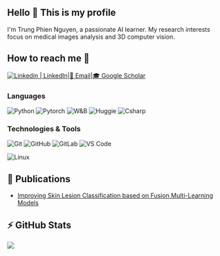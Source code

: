 ## Hello 👋 This is my profile

I'm Trung Phien Nguyen, a passionate AI learner. My research interests focus on medical images
 analysis and 3D computer vision. 

 ## How to reach me 📝
[![Linkedin](https://i.stack.imgur.com/gVE0j.png) | LinkedIn](https://www.linkedin.com/in/tphiennguyen/)|[📩 Email](trungphien456@gmail.com)|[🎓 Google Scholar](https://scholar.google.com.vn/citations?user=BNQNM4wAAAAJ&hl=vi)

### Languages
  ![Python](https://img.shields.io/badge/-Python-black?style=flat-square&logo=Python)
  ![Pytorch](https://img.shields.io/badge/PyTorch-EE4C2C?style=flat-square&logo=pytorch)
  ![W&B](https://img.shields.io/badge/Weights_&_Biases-FFBE00?style=flat-square&logo=WeightsAndBiases)
  ![Huggie](https://img.shields.io/badge/-HuggingFace-FDEE21?style=flat-square&logo=HuggingFace)
  ![Csharp](https://img.shields.io/badge/C%23-239120?style=flat-square&logo=csharp)
### Technologies & Tools
  ![Git](https://img.shields.io/badge/-Git-black?style=flat-square&logo=git)
  ![GitHub](https://img.shields.io/badge/-GitHub-181717?style=flat-square&logo=github)
  ![GitLab](https://img.shields.io/badge/-GitLab-FCA121?style=flat-square&logo=gitlab)
  ![VS Code](https://img.shields.io/badge/-VS%20Code-007ACC?style=flat-square&logo=visual-studio-code)

  ![Linux](https://img.shields.io/badge/Linux-black?style=flat-square&logo=linux)

## 🔭 Publications
 - [Improving Skin Lesion Classification based on Fusion Multi-Learning Models](https://ieeexplore.ieee.org/document/10858900)
## ⚡ GitHub Stats

<img src="https://github-readme-stats.vercel.app/api/top-langs/?username=trungphien&layout=compact&count_private=true&theme=gruvbox" />
